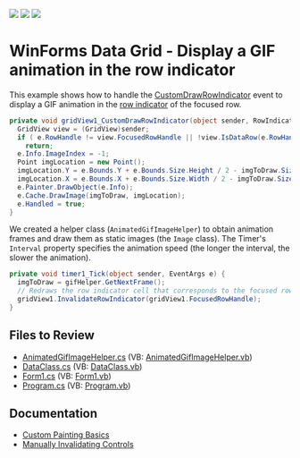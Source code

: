 <!-- default badges list -->
![](https://img.shields.io/endpoint?url=https://codecentral.devexpress.com/api/v1/VersionRange/128628082/17.2.3%2B)
[![](https://img.shields.io/badge/Open_in_DevExpress_Support_Center-FF7200?style=flat-square&logo=DevExpress&logoColor=white)](https://supportcenter.devexpress.com/ticket/details/E3156)
[![](https://img.shields.io/badge/📖_How_to_use_DevExpress_Examples-e9f6fc?style=flat-square)](https://docs.devexpress.com/GeneralInformation/403183)
<!-- default badges end -->

# WinForms Data Grid - Display a GIF animation in the row indicator

This example shows how to handle the [CustomDrawRowIndicator](https://docs.devexpress.com/WindowsForms/DevExpress.XtraGrid.Views.Grid.GridView.CustomDrawRowIndicator) event to display a GIF animation in the [row indicator](https://docs.devexpress.com/WindowsForms/554/controls-and-libraries/data-grid/visual-elements/grid-view-elements/row-indicator-panel?p=netframework) of the focused row.

```csharp
private void gridView1_CustomDrawRowIndicator(object sender, RowIndicatorCustomDrawEventArgs e) {
  GridView view = (GridView)sender;
  if ( e.RowHandle != view.FocusedRowHandle || !view.IsDataRow(e.RowHandle) || imgToDraw == null )
    return;
  e.Info.ImageIndex = -1;
  Point imgLocation = new Point();
  imgLocation.Y = e.Bounds.Y + e.Bounds.Size.Height / 2 - imgToDraw.Size.Height / 2;
  imgLocation.X = e.Bounds.X + e.Bounds.Size.Width / 2 - imgToDraw.Size.Width / 2;
  e.Painter.DrawObject(e.Info);
  e.Cache.DrawImage(imgToDraw, imgLocation);			
  e.Handled = true;
}
```

We created a helper class (`AnimatedGifImageHelper`) to obtain animation frames and draw them as static images (the `Image` class). The Timer's `Interval` property specifies the animation speed (the longer the interval, the slower the animation).

```csharp
private void timer1_Tick(object sender, EventArgs e) {
  imgToDraw = gifHelper.GetNextFrame();
  // Redraws the row indicator cell that corresponds to the focused row.
  gridView1.InvalidateRowIndicator(gridView1.FocusedRowHandle);
}
```

## Files to Review

* [AnimatedGifImageHelper.cs](./CS/DataGridWinApp1/AnimatedGifImageHelper.cs) (VB: [AnimatedGifImageHelper.vb](./VB/DataGridWinApp1/AnimatedGifImageHelper.vb))
* [DataClass.cs](./CS/DataGridWinApp1/DataClass.cs) (VB: [DataClass.vb](./VB/DataGridWinApp1/DataClass.vb))
* [Form1.cs](./CS/DataGridWinApp1/Form1.cs) (VB: [Form1.vb](./VB/DataGridWinApp1/Form1.vb))
* [Program.cs](./CS/DataGridWinApp1/Program.cs) (VB: [Program.vb](./VB/DataGridWinApp1/Program.vb))


## Documentation

* [Custom Painting Basics](https://docs.devexpress.com/WindowsForms/762/controls-and-libraries/data-grid/appearance-and-conditional-formatting/custom-painting/custom-painting-basics)
* [Manually Invalidating Controls](https://docs.devexpress.com/WindowsForms/765/controls-and-libraries/data-grid/appearance-and-conditional-formatting/custom-painting/manually-invalidating-controls)
